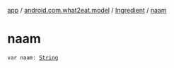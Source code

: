 [app](../../index.md) / [android.com.what2eat.model](../index.md) / [Ingredient](index.md) / [naam](./naam.md)

# naam

`var naam: `[`String`](https://kotlinlang.org/api/latest/jvm/stdlib/kotlin/-string/index.html)